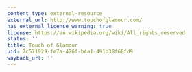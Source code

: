 ```yaml
---
content_type: external-resource
external_url: http://www.touchofglamour.com/
has_external_license_warning: true
license: https://en.wikipedia.org/wiki/All_rights_reserved
status: ''
title: Touch of Glamour
uid: 7c571929-fe7a-426f-b4a1-491b38f68fd9
wayback_url: ''
---
```

